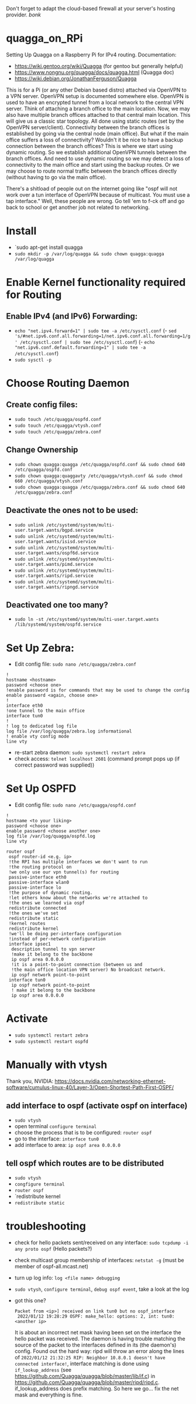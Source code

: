 Don't forget to adapt the cloud-based firewall at your server's hosting provider. 
*bonk*

# quagga_on_RPi
Setting Up Quagga on a Raspberry Pi for IPv4 routing.
Documentation:
- https://wiki.gentoo.org/wiki/Quagga (for gentoo but generally helpful)
- https://www.nongnu.org/quagga/docs/quagga.html (Quagga doc)
- https://wiki.debian.org/JonathanFerguson/Quagga

This is for a Pi (or any other Debian based distro) attached via OpenVPN to a VPN server. OpenVPN setup is documented somewhere else.
OpenVPN is used to have an encrypted tunnel from a local network to the central VPN server.
Think of attaching a branch office to the main location. Now, we may also have multiple branch offices attached to that central main location. This will give us a classic star topology. All done using static routes (set by the OpenVPN server/client). Connectivity between the branch offices is established by going via the central node (main office).
But what if the main office suffers a loss of connectivity? Wouldn't it be nice to have a backup connection between the branch offices? This is where we start using dynamic routing. So we establish additional OpenVPN tunnels between the branch offices. And need to use dynamic routing so we may detect a loss of connectivity to the main office and start using the backup routes. Or we may choose to route normal traffic between the branch offices directly (without having to go via the main office).

There's a shitload of people out on the internet going like "ospf will not work over a tun interface of OpenVPN because of multicast. You must use a tap interface." Well, these people are wrong. Go tell 'em to f-ck off and go back to school or get another job not related to networking.

# Install
- `sudo apt-get install quagga
- `sudo mkdir -p /var/log/quagga && sudo chown quagga:quagga /var/log/quagga`

# Enable Kernel functionality required for Routing
## Enable IPv4 (and IPv6) Forwarding: 
- `echo "net.ipv4.forward=1" | sudo tee -a /etc/sysctl.conf`
(- `sed 's/#net.ipv6.conf.all.forwarding=1/net.ipv6.conf.all.forwarding=1/g' /etc/sysctl.conf | sudo tee /etc/sysctl.conf`)
(- `echo "net.ipv6.conf.default.forwarding=1" | sudo tee -a /etc/sysctl.conf`)
- `sudo sysctl -p`

# Choose Routing Daemon
## Create config files:
- `sudo touch /etc/quagga/ospfd.conf`
- `sudo touch /etc/quagga/vtysh.conf`
- `sudo touch /etc/quagga/zebra.conf`

## Change Ownership
- `sudo chown quagga:quagga /etc/quagga/ospfd.conf && sudo chmod 640 /etc/quagga/ospfd.conf`
- `sudo chown quagga:quaggavty /etc/quagga/vtysh.conf && sudo chmod 660 /etc/quagga/vtysh.conf`
- `sudo chown quagga:quagga /etc/quagga/zebra.conf && sudo chmod 640 /etc/quagga/zebra.conf`

## Deactivate the ones not to be used:
- `sudo unlink /etc/systemd/system/multi-user.target.wants/bgpd.service` 
- `sudo unlink /etc/systemd/system/multi-user.target.wants/isisd.service`
- `sudo unlink /etc/systemd/system/multi-user.target.wants/ospf6d.service`
- `sudo unlink /etc/systemd/system/multi-user.target.wants/pimd.service`
- `sudo unlink /etc/systemd/system/multi-user.target.wants/ripd.service`
- `sudo unlink /etc/systemd/system/multi-user.target.wants/ripngd.service`

## Deactivated one too many?
- `sudo ln -st /etc/systemd/system/multi-user.target.wants /lib/systemd/system/ospfd.service`

# Set Up Zebra:
- Edit config file: `sudo nano /etc/quagga/zebra.conf`
```
!
hostname <hostname>
password <choose one>
!enable password is for commands that may be used to change the config
enable password <again, choose one>
!
interface eth0
!one tunnel to the main office
interface tun0
!
! log to dedicated log file
log file /var/log/quagga/zebra.log informational  
! enable vty config mode
line vty              
```
- re-start zebra daemon: `sudo systemctl restart zebra`
- check access: `telnet localhost 2601` (command prompt pops up (if correct password was supplied))

# Set Up OSPFD
- Edit config file: `sudo nano /etc/quagga/ospfd.conf`
```
!
hostname <to your liking>
password <choose one>
enable password <choose another one>
log file /var/log/quagga/ospfd.log
line vty

router ospf
 ospf router-id <e.g. ip>
 !the RPI has multiple interfaces we don't want to run 
 !the routing protocol on 
 !we only use our vpn tunnel(s) for routing
 passive-interface eth0
 passive-interface wlan0
 passive-interface lo
 !the purpose of dynamic routing.
 !let others know about the networks we're attached to
 !the ones we learned via ospf
 redistribute connected
 !the ones we've set
 redistribute static
 !kernel routes
 redistribute kernel
 !we'll be doing per-interface configuration
 !instead of per-network configuration
 interface ipsec1
  description tunnel to vpn server
  !make it belong to the backbone
  ip ospf area 0.0.0.0
  !it is a point-to-point connection (between us and
  !the main office location VPN server) No broadcast network.
  ip ospf network point-to-point
 interface tun0
  ip ospf network point-to-point
  ! make it belong to the backbone
  ip ospf area 0.0.0.0
```

# Activate
- `sudo systemctl restart zebra`
- `sudo systemctl restart ospfd`

# Manually with vtysh
Thank you, NVIDIA: https://docs.nvidia.com/networking-ethernet-software/cumulus-linux-40/Layer-3/Open-Shortest-Path-First-OSPF/
## add interface to ospf (activate ospf on interface)
- `sudo vtysh`
- open terminal `configure terminal` 
- choose the process that is to be configured: `router ospf`
- go to the interface: `interface tun0`
- add interface to area: `ip ospf area 0.0.0.0`

## tell ospf which routes are to be distributed
- `sudo vtysh`
- `congfigure terminal`
- `router ospf`
- `redistribute kernel
- `redistribute static`

# troubleshooting
- check for hello packets sent/received on any interface: `sudo tcpdump -i any proto ospf` (Hello packets?)
- check multicast group membership of interfaces: `netstat -g` (must be member of ospf-all.mcast.net)
- turn up log info: `log <file name> debugging`
- `sudo vtysh`, `configure terminal`, `debug ospf event`, take a look at the log

 - got this one? 
   ```
   Packet from <ip>] received on link tun0 but no ospf_interface                      
    2022/01/12 19:28:29 OSPF: make_hello: options: 2, int: tun0:<another ip>
   ```
    It is about an incorrect net mask having been set on the interface the hello packet was received. The daemon is having trouble matching the source of the packet to the interfaces defined in its (the daemon's) config. Found out the hard way: ripd will throw an error along the lines of `2022/01/12 21:32:25 RIP: Neighbor 10.8.0.1 doesn't have connected interface!`, interface matching is done using `if_lookup_address` (see https://github.com/Quagga/quagga/blob/master/lib/if.c) in https://github.com/Quagga/quagga/blob/master/ripd/ripd.c. if_lookup_address does prefix matching. So here we go... fix the net mask and everything is fine. 
